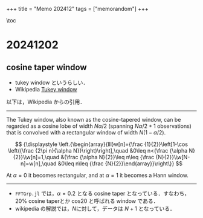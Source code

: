 +++
title = "Memo 202412"
tags = ["memorandom"]
+++

\toc

# 20241202
## cosine taper window
* tukey window というらしい．
* Wikipedia [Tukey window](https://en.wikipedia.org/wiki/Window_function#Tukey_window)

以下は，Wikipedia からの引用．

***

The Tukey window, also known as the cosine-tapered window, 
can be regarded as a cosine lobe of width $N \alpha /2$ (spanning $N \alpha /2 + 1$ observations) 
that is convolved with a rectangular window of width $N(1 − \alpha /2)$.

$$
{\displaystyle \left.{\begin{array}{lll}w[n]={\frac {1}{2}}\left[1-\cos \left({\frac {2\pi n}{\alpha N}}\right)\right],\quad &0\leq n<{\frac {\alpha N}{2}}\\w[n]=1,\quad &{\frac {\alpha N}{2}}\leq n\leq {\frac {N}{2}}\\w[N-n]=w[n],\quad &0\leq n\leq {\frac {N}{2}}\end{array}}\right\}} 
$$

At $\alpha = 0$ it becomes rectangular, and at $\alpha = 1$ it becomes a Hann window.

***

* `FFTGrp.jl` では，$\alpha = 0.2$ となる cosine taper となっている．すなわち，20% cosine taperとか cos20 と呼ばれる window である．
* wikipedia の解説では，$N$に対して，データは $N+1$ となっている．